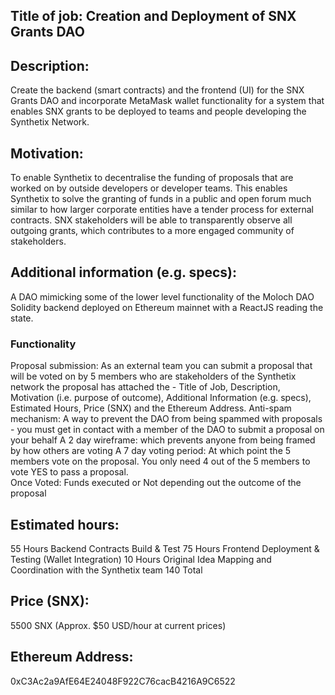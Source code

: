 ## Title of job: Creation and Deployment of SNX Grants DAO

## Description: 
Create the backend (smart contracts) and the frontend (UI) for the SNX Grants DAO and incorporate MetaMask wallet functionality for a system that enables SNX grants to be deployed to teams and people developing the Synthetix Network.  

## Motivation: 
To enable Synthetix to decentralise the funding of proposals that are worked on by outside developers or developer teams. This enables Synthetix to solve the granting of funds in a public and open forum much similar to how larger corporate entities have a tender process for external contracts. SNX stakeholders will be able to transparently observe all outgoing grants, which contributes to a more engaged community of stakeholders.

## Additional information (e.g. specs): 
A DAO mimicking some of the lower level functionality of the Moloch DAO
Solidity backend deployed on Ethereum mainnet with a ReactJS reading the state.

### Functionality
Proposal submission: As an external team you can submit a proposal that will be voted on by 5 members who are stakeholders of the Synthetix network the proposal has attached the - Title of Job, Description, Motivation (i.e. purpose of outcome), Additional Information (e.g. specs), Estimated Hours, Price (SNX) and the Ethereum Address. 
Anti-spam mechanism: A way to prevent the DAO from being spammed with proposals - you must get in contact with a member of the DAO to submit a proposal on your behalf 
A 2 day wireframe: which prevents anyone from being framed by how others are voting 
A 7 day voting period: At which point the 5 members vote on the proposal. You only need 4 out of the 5 members to vote YES to pass a proposal.  
Once Voted: Funds executed or Not depending out the outcome of the proposal 

## Estimated hours: 
55 Hours Backend Contracts Build & Test
75 Hours Frontend Deployment & Testing (Wallet Integration)
10 Hours Original Idea Mapping and Coordination with the Synthetix team
140 Total

## Price (SNX): 
5500 SNX (Approx. $50 USD/hour at current prices)

## Ethereum Address: 
0xC3Ac2a9AfE64E24048F922C76cacB4216A9C6522
